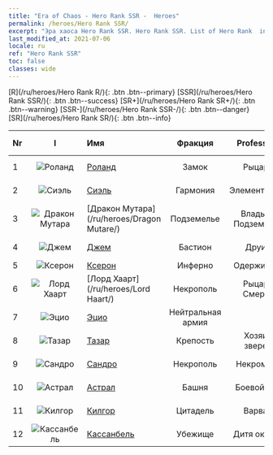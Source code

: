 ```yaml
---
title: "Era of Chaos - Hero Rank SSR -  Heroes"
permalink: /heroes/Hero Rank SSR/
excerpt: "Эра хаоса Hero Rank SSR. Hero Rank SSR. List of Hero Rank  in Era of Chaos"
last_modified_at: 2021-07-06
locale: ru
ref: "Hero Rank SSR"
toc: false
classes: wide
---
```

 [R](/ru/heroes/Hero Rank R/){: .btn .btn--primary} [SSR](/ru/heroes/Hero Rank SSR/){: .btn .btn--success} [SR+](/ru/heroes/Hero Rank SR+/){: .btn .btn--warning} [SSR-](/ru/heroes/Hero Rank SSR-/){: .btn .btn--danger} [SR](/ru/heroes/Hero Rank SR/){: .btn .btn--info} 

  | Nr |  I |    Имя    |  Фракция  |  Profession   |  Ранг  |    Specialty     | User Rate  | 
  |:---|:--:|:-----------|:-------:|:-------------:|:------:|:-----------------|:----:|
  | 1 | ![Роланд](/images/h/h_Roland.jpg) | [Роланд](/ru/heroes/Roland/) | Замок | Рыцарь | **SSR** |  Повышение боевого духа | SR+ |
  | 2 | ![Сиэль](/images/h/h_Ciele.jpg) | [Сиэль](/ru/heroes/Ciele/) | Гармония | Элементалист | **SSR** |  Резонанс стихий | SSR |
  | 3 | ![Дракон Мутара](/images/h/h_MutareDrake.jpg) | [Дракон Мутара](/ru/heroes/Dragon Mutare/) | Подземелье | Владыка Подземелья | **SSR** |  Пробуждение дракона | SSR |
  | 4 | ![Джем](/images/h/h_Gem.jpg) | [Джем](/ru/heroes/Gem/) | Бастион | Друид | **SSR** |  Природное исцеление | SSR |
  | 5 | ![Ксерон](/images/h/h_Xeron.jpg) | [Ксерон](/ru/heroes/Xeron/) | Инферно | Одержимый | **SSR** |  Архидьявол | SSR |
  | 6 | ![Лорд Хаарт](/images/h/h_LordHaart.jpg) | [Лорд Хаарт](/ru/heroes/Lord Haart/) | Некрополь | Рыцарь Смерти | **SSR** |  Рыцарь Смерти | SR- |
  | 7 | ![Эцио](/images/h/h_Ezio.jpg) | [Эцио](/ru/heroes/Ezio/) | Нейтральная армия |  | **SSR** |  Братство | R+ |
  | 8 | ![Тазар](/images/h/h_Tazar.jpg) | [Тазар](/ru/heroes/Tazar/) | Крепость | Хозяин зверей | **SSR** |  Кровавая ярость | SSR |
  | 9 | ![Сандро](/images/h/h_Sandro.jpg) | [Сандро](/ru/heroes/Sandro/) | Некрополь | Некромант | **SSR** |  Падение тьмы | SSR |
  | 10 | ![Астрал](/images/h/h_Astral.jpg) | [Астрал](/ru/heroes/Astral/) | Башня | Боевой маг | **SSR** |  Увеличение магии | SSR |
  | 11 | ![Килгор](/images/h/h_Kilgor.jpg) | [Килгор](/ru/heroes/Kilgor/) | Цитадель | Варвар | **SSR** |  Боевое чудище | SSR |
  | 12 | ![Кассанбель](/images/h/h_Cassanbel.jpg) | [Кассанбель](/ru/heroes/Cassanbel/) | Убежище | Дитя океана | **SSR** |  Песнь океана | SSR |
